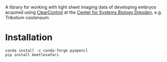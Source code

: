 A library for working with light sheet imaging data of developing embryos acquired using [ClearControl](https://github.com/ClearControl) at the [Center for Systems Biology Dresden](https://www.csbdresden.de/), e.g. _Tribolium castaneum_.

# Installation
```
conda install -c conda-forge pyopencl
pip install beetlesafari
```

